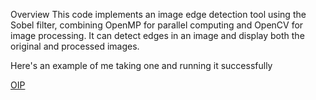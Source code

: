 Overview
This code implements an image edge detection tool using the Sobel filter, combining OpenMP for parallel computing and OpenCV for image processing. 
It can detect edges in an image and display both the original and processed images.


Here's an example of me taking one and running it successfully

[OIP](https://github.com/user-attachments/assets/5c9dbd5c-3811-4760-aa76-269ee167729d)

